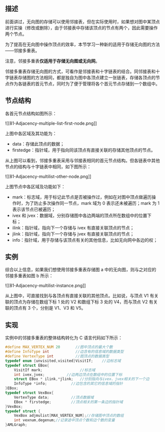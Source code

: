 ## 描述
前面讲过，无向图的存储可以使用邻接表，但在实际使用时，如果想对图中某顶点进行实操（修改或删除），由于邻接表中存储该顶点的节点有两个，因此需要操作两个节点。

为了提高在无向图中操作顶点的效率，本节学习一种新的适用于存储无向图的方法——邻接多重表。

注意，邻接多重表**仅适用于存储无向图或无向网**。

邻接多重表存储无向图的方式，可看作是邻接表和十字链表的结合。同邻接表和十字链表存储图的方法相同，都是独自为图中各顶点建立一张链表，存储各顶点的节点作为各链表的首元节点，同时为了便于管理将各个首元节点存储到一个数组中。

## 节点结构
各首元节点结构如图所示：

![[81-Adjacency-multiple-list-first-node.png]]

上图中各区域及其功能为：
* data：存储此顶点的数据；
* firstedge：指针域，用于指向同该顶点有直接关联的存储其他顶点的节点。

从上图可以看到，邻接多重表采用与邻接表相同的首元节点结构。但各链表中其他节点的结构与十字链表中相同，如下图所示：

![[81-Adjacency-multilist-other-node.png]]

上图节点中各区域及功能如下：
* mark：标志域，用于标记此节点是否被操作过，例如在对图中顶点做遍历操作时，为了防止多次操作同一节点，mark 域为 0 表示还未被遍历；mark 为 1 表示该节点已被遍历；
* ivex 和 jvex：数据域，分别存储图中各边两端的顶点所在数组中的位置下标；
* ilink：指针域，指向下一个存储与 ivex 有直接关联顶点的节点；
* jlink：指针域，指向下一个存储与 jvex 有直接关联顶点的节点；
* info：指针域，用于存储与该顶点有关的其他信息，比如无向网中各边的权；

## 实例
综合以上信息，如果我们想使用邻接多重表存储图 a 中的无向图，则与之对应的邻接多重表如图 b 所示：

![[81-Adjacency-multilist-instance.png]]

从上图中，可直接找到与各顶点有直接关联的其他顶点。比如说，与顶点 V1 有关联的顶点为存储在数组下标 1 处的 V2 和数组下标 3 处的 V4，而与顶点 V2 有关联的顶点有 3 个，分别是 V1、V3 和 V5。

## 实现
实例中的邻接多重表的整体结构转化为 C 语言代码如下所示：
```c
#define MAX_VERTEX_NUM 20       //图中顶点的最大个数
#define InfoType int            //边含有的信息域的数据类型
#define VertexType int          //图顶点的数据类型
typedef enum {unvisited,visited}VisitIf;    //边标志域
typedef struct EBox{
    VisitIf mark;                 //标志域
    int ivex,jvex;          //边两边顶点在数组中的位置下标
    struct EBox * ilink,*jlink;   //分别指向与ivex、jvex相关的下一个边
    InfoType *info;           //边包含的其它的信息域的指针
}EBox;
typedef struct VexBox{
    VertexType data;          //顶点数据域
    EBox * firstedge;         //顶点相关的第一条边的指针域
}VexBox;
typedef struct {
    VexBox adjmulist[MAX_VERTEX_NUM];//存储图中顶点的数组
    int vexnum,degenum;//记录途中顶点个数和边个数的变量
}AMLGraph;
```